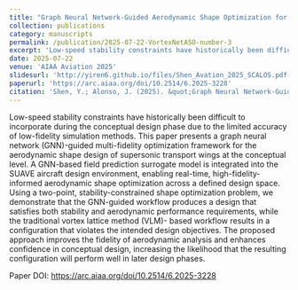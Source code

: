 ```yaml
---
title: "Graph Neural Network-Guided Aerodynamic Shape Optimization for Conceptual Design of Supersonic Transport Wings"
collection: publications
category: manuscripts
permalink: /publication/2025-07-22-VortexNetASO-number-3
excerpt: 'Low-speed stability constraints have historically been difficult to incorporate during the conceptual design phase due to the limited accuracy of low-fidelity simulation methods. This paper presents a graph neural network (GNN)-guided multi-fidelity optimization framework for the aerodynamic shape design of supersonic transport wings at the conceptual level. A GNN-based field prediction surrogate model is integrated into the SUAVE aircraft design environment, enabling real-time, high-fidelity-informed aerodynamic shape optimization across a defined design space. Using a two-point, stability-constrained shape optimization problem, we demonstrate that the GNN-guided workflow produces a design that satisfies both stability and aerodynamic performance requirements, while the traditional vortex lattice method (VLM)- based workflow results in a configuration that violates the intended design objectives. The proposed approach improves the fidelity of aerodynamic analysis and enhances confidence in conceptual design, increasing the likelihood that the resulting configuration will perform well in later design phases.'
date: 2025-07-22
venue: 'AIAA Aviation 2025'
slidesurl: 'http://yiren6.github.io/files/Shen_Avation_2025_SCALOS.pdf'
paperurl: 'https://arc.aiaa.org/doi/10.2514/6.2025-3228'
citation: 'Shen, Y.; Alonso, J. (2025). &quot;Graph Neural Network-Guided Aerodynamic Shape Optimization for Conceptual Design of Supersonic Transport Wings.&quot; AIAA Aviation 2025'
---
```


Low-speed stability constraints have historically been difficult to incorporate during the conceptual design phase due to the limited accuracy of low-fidelity simulation methods. This paper presents a graph neural network (GNN)-guided multi-fidelity optimization framework for the aerodynamic shape design of supersonic transport wings at the conceptual level. A GNN-based field prediction surrogate model is integrated into the SUAVE aircraft design environment, enabling real-time, high-fidelity-informed aerodynamic shape optimization across a defined design space. Using a two-point, stability-constrained shape optimization problem, we demonstrate that the GNN-guided workflow produces a design that satisfies both stability and aerodynamic performance requirements, while the traditional vortex lattice method (VLM)- based workflow results in a configuration that violates the intended design objectives. The proposed approach improves the fidelity of aerodynamic analysis and enhances confidence in conceptual design, increasing the likelihood that the resulting configuration will perform well in later design phases.

Paper DOI: https://arc.aiaa.org/doi/10.2514/6.2025-3228
